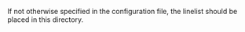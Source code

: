 If not otherwise specified in the configuration file, the linelist should be placed in this directory.